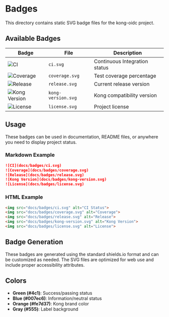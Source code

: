 # Badges

This directory contains static SVG badge files for the kong-oidc project.

## Available Badges

| Badge | File | Description |
|-------|------|-------------|
| ![CI](ci.svg) | `ci.svg` | Continuous Integration status |
| ![Coverage](coverage.svg) | `coverage.svg` | Test coverage percentage |
| ![Release](release.svg) | `release.svg` | Current release version |
| ![Kong Version](kong-version.svg) | `kong-version.svg` | Kong compatibility version |
| ![License](license.svg) | `license.svg` | Project license |

## Usage

These badges can be used in documentation, README files, or anywhere you need to display project status.

### Markdown Example

```markdown
![CI](docs/badges/ci.svg)
![Coverage](docs/badges/coverage.svg)
![Release](docs/badges/release.svg)
![Kong Version](docs/badges/kong-version.svg)
![License](docs/badges/license.svg)
```

### HTML Example

```html
<img src="docs/badges/ci.svg" alt="CI Status">
<img src="docs/badges/coverage.svg" alt="Coverage">
<img src="docs/badges/release.svg" alt="Release">
<img src="docs/badges/kong-version.svg" alt="Kong Version">
<img src="docs/badges/license.svg" alt="License">
```

## Badge Generation

These badges are generated using the standard shields.io format and can be customized as needed. The SVG files are optimized for web use and include proper accessibility attributes.

## Colors

- **Green (#4c1)**: Success/passing status
- **Blue (#007ec6)**: Information/neutral status
- **Orange (#fe7d37)**: Kong brand color
- **Gray (#555)**: Label background
